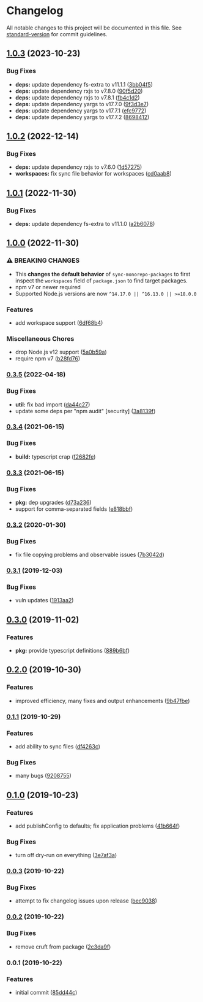 # Changelog

All notable changes to this project will be documented in this file. See [standard-version](https://github.com/conventional-changelog/standard-version) for commit guidelines.

## [1.0.3](https://github.com/boneskull/sync-monorepo-packages/compare/v1.0.2...v1.0.3) (2023-10-23)


### Bug Fixes

* **deps:** update dependency fs-extra to v11.1.1 ([3bb04f5](https://github.com/boneskull/sync-monorepo-packages/commit/3bb04f5a6d26a5a9fc4bcfb92d53f9ea8b04134f))
* **deps:** update dependency rxjs to v7.8.0 ([90f5d20](https://github.com/boneskull/sync-monorepo-packages/commit/90f5d2065ce56965956a291e3cc218d3a39db852))
* **deps:** update dependency rxjs to v7.8.1 ([fb4c1d2](https://github.com/boneskull/sync-monorepo-packages/commit/fb4c1d209bd5fa199d900d4e6644fc14f8d454c1))
* **deps:** update dependency yargs to v17.7.0 ([9f3d3e7](https://github.com/boneskull/sync-monorepo-packages/commit/9f3d3e71d5181c5a47041db991c92fbefdb48952))
* **deps:** update dependency yargs to v17.7.1 ([efc9772](https://github.com/boneskull/sync-monorepo-packages/commit/efc977241ce903dd47a01a33a51fce2c4ed35055))
* **deps:** update dependency yargs to v17.7.2 ([8698412](https://github.com/boneskull/sync-monorepo-packages/commit/86984123bdc539f9c3fca5ffbb7ec954cff36104))

## [1.0.2](https://github.com/boneskull/sync-monorepo-packages/compare/v1.0.1...v1.0.2) (2022-12-14)


### Bug Fixes

* **deps:** update dependency rxjs to v7.6.0 ([1d57275](https://github.com/boneskull/sync-monorepo-packages/commit/1d57275bcfb17619ebb51cfb064a99f00e545e77))
* **workspaces:** fix sync file behavior for workspaces ([cd0aab8](https://github.com/boneskull/sync-monorepo-packages/commit/cd0aab8cca2c2719cca2ada500239579286b0bec))

## [1.0.1](https://github.com/boneskull/sync-monorepo-packages/compare/v1.0.0...v1.0.1) (2022-11-30)


### Bug Fixes

* **deps:** update dependency fs-extra to v11.1.0 ([a2b6078](https://github.com/boneskull/sync-monorepo-packages/commit/a2b6078bdb46c32fc99d9f3c371c4f1a87fdf204))

## [1.0.0](https://github.com/boneskull/sync-monorepo-packages/compare/v0.3.5...v1.0.0) (2022-11-30)


### ⚠ BREAKING CHANGES

* This **changes the default behavior** of `sync-monorepo-packages` to first inspect the `workspaces` field of `package.json` to find target packages.
* npm v7 or newer required
* Supported Node.js versions are now `^14.17.0 || ^16.13.0 || >=18.0.0`

### Features

* add workspace support ([6df68b4](https://github.com/boneskull/sync-monorepo-packages/commit/6df68b44410bdc693c276486e84f888126bd42aa))


### Miscellaneous Chores

* drop Node.js v12 support ([5a0b59a](https://github.com/boneskull/sync-monorepo-packages/commit/5a0b59ac1bee92c8d538897d23c39ce3af8779bf))
* require npm v7 ([b28fd76](https://github.com/boneskull/sync-monorepo-packages/commit/b28fd766c1dca7f87c721e3273c1260a18173e91))

### [0.3.5](https://github.com/boneskull/sync-monorepo-packages/compare/v0.3.4...v0.3.5) (2022-04-18)

### Bug Fixes

- **util:** fix bad import ([da44c27](https://github.com/boneskull/sync-monorepo-packages/commit/da44c27bfadedcc9d66e47535435a6b91adc893e))
- update some deps per "npm audit" [security] ([3a8139f](https://github.com/boneskull/sync-monorepo-packages/commit/3a8139ff677667ced37a9d3b9366fb2a2560c1a0))

### [0.3.4](https://github.com/boneskull/sync-monorepo-packages/compare/v0.3.3...v0.3.4) (2021-06-15)

### Bug Fixes

- **build:** typescript crap ([f2682fe](https://github.com/boneskull/sync-monorepo-packages/commit/f2682fe497774576f14daebb6c055852fe93d3a1))

### [0.3.3](https://github.com/boneskull/sync-monorepo-packages/compare/v0.3.2...v0.3.3) (2021-06-15)

### Bug Fixes

- **pkg:** dep upgrades ([d73a236](https://github.com/boneskull/sync-monorepo-packages/commit/d73a23696331d328f5f10ab59022dc37febbeaeb))
- support for comma-separated fields ([e818bbf](https://github.com/boneskull/sync-monorepo-packages/commit/e818bbfca226b502a3d01148c4dcd8b89b751604))

### [0.3.2](https://github.com/boneskull/sync-monorepo-packages/compare/v0.3.1...v0.3.2) (2020-01-30)

### Bug Fixes

- fix file copying problems and observable issues ([7b3042d](https://github.com/boneskull/sync-monorepo-packages/commit/7b3042d54bb150cdb8954d5dfd2ed51cb49b4201))

### [0.3.1](https://github.com/boneskull/sync-monorepo-packages/compare/v0.3.0...v0.3.1) (2019-12-03)

### Bug Fixes

- vuln updates ([1913aa2](https://github.com/boneskull/sync-monorepo-packages/commit/1913aa2da41ba6b72448f73da85b0fd4c515ea35))

## [0.3.0](https://github.com/boneskull/sync-monorepo-packages/compare/v0.2.0...v0.3.0) (2019-11-02)

### Features

- **pkg:** provide typescript definitions ([889b6bf](https://github.com/boneskull/sync-monorepo-packages/commit/889b6bf82baa45dc3b71a89b04c3ef1148bb594a))

## [0.2.0](https://github.com/boneskull/sync-monorepo-packages/compare/v0.1.1...v0.2.0) (2019-10-30)

### Features

- improved efficiency, many fixes and output enhancements ([9b47fbe](https://github.com/boneskull/sync-monorepo-packages/commit/9b47fbe29e5d0223ff84f657300aa4bbafa737cd))

### [0.1.1](https://github.com/boneskull/sync-monorepo-packages/compare/v0.1.0...v0.1.1) (2019-10-29)

### Features

- add ability to sync files ([df4263c](https://github.com/boneskull/sync-monorepo-packages/commit/df4263cf697ac178eb38bfe352f51da3a5516379))

### Bug Fixes

- many bugs ([9208755](https://github.com/boneskull/sync-monorepo-packages/commit/920875509c4b316b51c9682d6eafa815c399037b))

## [0.1.0](https://github.com/boneskull/sync-monorepo-packages/compare/v0.0.3...v0.1.0) (2019-10-23)

### Features

- add publishConfig to defaults; fix application problems ([41b664f](https://github.com/boneskull/sync-monorepo-packages/commit/41b664f554a61b79f645e203772b9b1d765b601a))

### Bug Fixes

- turn off dry-run on everything ([3e7af3a](https://github.com/boneskull/sync-monorepo-packages/commit/3e7af3ac2bd4716c287108d8aaa44d292bacb84f))

### [0.0.3](https://github.com/boneskull/sync-monorepo-packages/compare/v0.0.2...v0.0.3) (2019-10-22)

### Bug Fixes

- attempt to fix changelog issues upon release ([bec9038](https://github.com/boneskull/sync-monorepo-packages/commit/bec903859b0a7291468813d0c76987018600e5e3))

### [0.0.2](https://github.com/boneskull/sync-monorepo-packages/compare/v0.0.1...v0.0.2) (2019-10-22)

### Bug Fixes

- remove cruft from package ([2c3da9f](https://github.com/boneskull/sync-monorepo-packages/commit/2c3da9f1085b338c3199e5cc5c98923cb293f2b2))

### 0.0.1 (2019-10-22)

### Features

- initial commit ([85dd44c](https://github.com/boneskull/sync-monorepo-packages/commit/85dd44ce3cbf7ac40f82400a89ad3b45295b9e7d))
